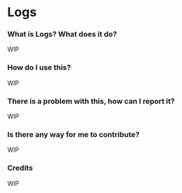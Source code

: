 # Logs
### What is Logs? What does it do?
WIP

### How do I use this?
WIP

### There is a problem with this, how can I report it?
WIP

### Is there any way for me to contribute?
WIP

### Credits
WIP

